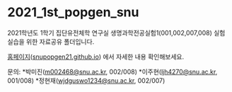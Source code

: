 # 2021_1st_popgen_snu

2021학년도 1학기 집단유전체학 연구실 생명과학전공실험1(001,002,007,008) 실험실습을 위한 자료공유 폴더입니다.

[홈페이지](https://snupopgen21.github.io)([snupopgen21.github.io](https://snupopgen21.github.io)) 에서 자세한 내용 확인해보세요.


문의:
*박미진(<m002468@snu.ac.kr>, 002/008)
*이주현(<ljh4270@snu.ac.kr>, 001/008)
*정현재(<wjdguswo1234@snu.ac.kr>, 002/007)

